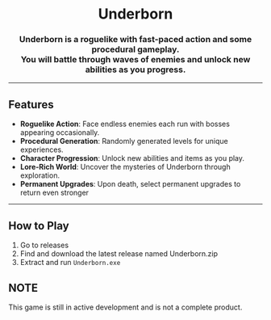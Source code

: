 <div align="center">
  <h1>Underborn</h1>
</div>


<div align="center">
  <h3>Underborn is a roguelike with fast-paced action and some procedural gameplay. <br> You will battle through waves of enemies and unlock new abilities as you progress.</h3>
</div>


---

## Features

- **Roguelike Action**: Face endless enemies each run with bosses appearing occasionally.
- **Procedural Generation**: Randomly generated levels for unique experiences.
- **Character Progression**: Unlock new abilities and items as you play.
- **Lore-Rich World**: Uncover the mysteries of Underborn through exploration.
- **Permanent Upgrades**: Upon death, select permanent upgrades to return even stronger

---

## How to Play

1. Go to releases
2. Find and download the latest release named Underborn.zip
3. Extract and run `Underborn.exe`

## NOTE
This game is still in active development and is not a complete product.
